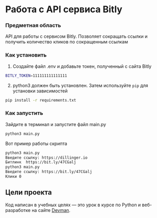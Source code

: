 # Работа с API сервиса Bitly


### Предметная область

API для работы с сервисом Bitly. Позволяет сокращать ссылки и получить количество кликов по сокращенным ссылкам

### Как установить
1. Создайте файл .env и добавьте токен, полученный с сайта Bitly 
```sh
BITLY_TOKEN=111111111111111
```
2. python3 должен быть установлен. Затем используйте ```pip``` для установки зависимостей
```sh
pip install -r requirements.txt
```
### Как запустить
Зайдите в терминал и запустите файл main.py
```sh
python3 main.py 
```
Вот пример работы скрипта
```sh
python3 main.py
Введите ссылку: https://dillinger.io
Битлинк  https://bit.ly/47CGalj
python3 main.py
Введите ссылку: https://bit.ly/47CGalj
Клики 0
```

## Цели проекта

Код написан в учебных целях — это урок в курсе по Python и веб-разработке на сайте [Devman](https://dvmn.org).
